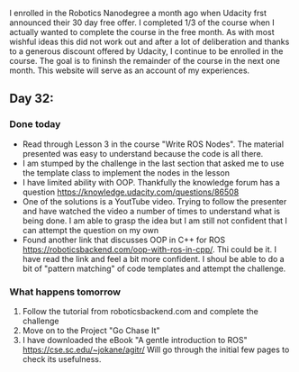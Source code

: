 I enrolled in the Robotics Nanodegree a month ago when Udacity frst announced their 30 day free offer. I completed 1/3 of the course when I actually wanted to complete the course in the free month. As with most wishful ideas this did not work out and after a lot of deliberation and thanks to a generous discount offered by Udacity, I continue to be enrolled in the course. The goal is to fininsh the remainder of the course in the next one month.
This website will serve as an account of my experiences.

## Day 32:
### Done today
- Read through Lesson 3 in the course "Write ROS Nodes". The material presented was easy to understand because the code is all there.
- I am stumped by the challenge in the last section that asked me to use the template class to implement the nodes in the lesson
- I have limited ability with OOP. Thankfully the knowledge forum has a question https://knowledge.udacity.com/questions/86508
- One of the solutions is a YoutTube video. Trying to follow the presenter and have watched the video a number of times to understand what is being done. I am able to grasp the idea but I am still not confident that I can attempt the question on my own
- Found another link that discusses OOP in C++ for ROS https://roboticsbackend.com/oop-with-ros-in-cpp/. Thi could be it. I have read the link and feel a bit more confident. I shoul be able to do a bit of "pattern matching" of code templates and attempt the challenge.

### What happens tomorrow
1. Follow the tutorial from roboticsbackend.com and complete the challenge
2. Move on to the Project "Go Chase It"
3. I have downloaded the eBook "A gentle introduction to ROS" https://cse.sc.edu/~jokane/agitr/ Will go through the initial few pages to check its usefulness.



